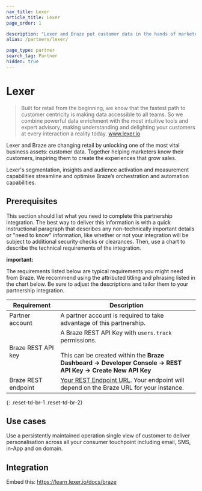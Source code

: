 ```yaml
---
nav_title: Lexer
article_title: Lexer
page_order: 1

description: "Lexer and Braze put customer data in the hands of marketers to inspire the experiences that drive sales."
alias: /partners/lexer/

page_type: partner
search_tag: Partner
hidden: true
---
```


# Lexer

> Built for retail from the beginning, we know that the fastest path to customer centricity is making data accessible to all teams. So we combine powerful data enrichment with the most intuitive tools and expert advisory, making understanding and delighting your customers at every interaction a reality today. www.lexer.io

Lexer and Braze are changing retail by unlocking one of the most vital business assets: customer data. Together helping marketers know their customers, inspiring them to create the experiences that grow sales.

Lexer's segmentation, insights and audience activation and measurement capabilities streamline and optimise Braze’s orchestration and automation capabilities.


## Prerequisites

This section should list what you need to complete this partnership integration. The best way to deliver this information is with a quick instructional paragraph that describes any non-technically important details or "need to know" information, like whether or not your integration will be subject to additional security checks or clearances. Then, use a chart to describe the technical requirements of the integration.

<div class='alert alert-important' role='alert'><div class='alert-msg'> <b>important: </b><br />
<p>The requirements listed below are typical requirements you might need from Braze. We recommend using the attributed titling and phrasing listed in the chart below. Be sure to adjust the descriptions and tailor them to your partnership integration.</p>
</div></div>

| Requirement | Description |
| ----------- | ----------- |
| Partner account | A partner account is required to take advantage of this partnership. |
| Braze REST API key | A Braze REST API Key with `users.track` permissions. <br><br> This can be created within the __Braze Dashboard -> Developer Console -> REST API Key -> Create New API Key__ |
| Braze REST endpoint | [Your REST Endpoint URL][1]. Your endpoint will depend on the Braze URL for your instance. |
{: .reset-td-br-1 .reset-td-br-2}

## Use cases

Use a persistently maintained operation single view of customer to deliver personalisation across all your consumer touchpoint including email, SMS, in-App and on domain.

## Integration

Embed this: https://learn.lexer.io/docs/braze




[1]: https://www.braze.com/docs/developer_guide/rest_api/basics/#endpoints
